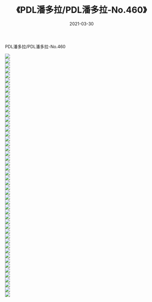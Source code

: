 ﻿---
layout: post
title:  《PDL潘多拉/PDL潘多拉-No.460》
date:   2021-03-30
img: http://pic.660000.xyz/1:/网络美图/2021/PDL潘多拉/PDL潘多拉-No.460/000.jpg
categories: [美女, 清纯, 唯美]
---

PDL潘多拉/PDL潘多拉-No.460

 ![](http://pic.660000.xyz/1:/网络美图/2021/PDL潘多拉/PDL潘多拉-No.460/001.jpg) <br>![](http://pic.660000.xyz/1:/网络美图/2021/PDL潘多拉/PDL潘多拉-No.460/002.jpg) <br>![](http://pic.660000.xyz/1:/网络美图/2021/PDL潘多拉/PDL潘多拉-No.460/003.jpg) <br>![](http://pic.660000.xyz/1:/网络美图/2021/PDL潘多拉/PDL潘多拉-No.460/004.jpg) <br>![](http://pic.660000.xyz/1:/网络美图/2021/PDL潘多拉/PDL潘多拉-No.460/005.jpg) <br>![](http://pic.660000.xyz/1:/网络美图/2021/PDL潘多拉/PDL潘多拉-No.460/006.jpg) <br>![](http://pic.660000.xyz/1:/网络美图/2021/PDL潘多拉/PDL潘多拉-No.460/007.jpg) <br>![](http://pic.660000.xyz/1:/网络美图/2021/PDL潘多拉/PDL潘多拉-No.460/008.jpg) <br>![](http://pic.660000.xyz/1:/网络美图/2021/PDL潘多拉/PDL潘多拉-No.460/009.jpg) <br>![](http://pic.660000.xyz/1:/网络美图/2021/PDL潘多拉/PDL潘多拉-No.460/010.jpg) <br>![](http://pic.660000.xyz/1:/网络美图/2021/PDL潘多拉/PDL潘多拉-No.460/011.jpg) <br>![](http://pic.660000.xyz/1:/网络美图/2021/PDL潘多拉/PDL潘多拉-No.460/012.jpg) <br>![](http://pic.660000.xyz/1:/网络美图/2021/PDL潘多拉/PDL潘多拉-No.460/013.jpg) <br>![](http://pic.660000.xyz/1:/网络美图/2021/PDL潘多拉/PDL潘多拉-No.460/014.jpg) <br>![](http://pic.660000.xyz/1:/网络美图/2021/PDL潘多拉/PDL潘多拉-No.460/015.jpg) <br>![](http://pic.660000.xyz/1:/网络美图/2021/PDL潘多拉/PDL潘多拉-No.460/016.jpg) <br>![](http://pic.660000.xyz/1:/网络美图/2021/PDL潘多拉/PDL潘多拉-No.460/017.jpg) <br>![](http://pic.660000.xyz/1:/网络美图/2021/PDL潘多拉/PDL潘多拉-No.460/018.jpg) <br>![](http://pic.660000.xyz/1:/网络美图/2021/PDL潘多拉/PDL潘多拉-No.460/019.jpg) <br>![](http://pic.660000.xyz/1:/网络美图/2021/PDL潘多拉/PDL潘多拉-No.460/020.jpg) <br>![](http://pic.660000.xyz/1:/网络美图/2021/PDL潘多拉/PDL潘多拉-No.460/021.jpg) <br>![](http://pic.660000.xyz/1:/网络美图/2021/PDL潘多拉/PDL潘多拉-No.460/022.jpg) <br>![](http://pic.660000.xyz/1:/网络美图/2021/PDL潘多拉/PDL潘多拉-No.460/023.jpg) <br>![](http://pic.660000.xyz/1:/网络美图/2021/PDL潘多拉/PDL潘多拉-No.460/024.jpg) <br>![](http://pic.660000.xyz/1:/网络美图/2021/PDL潘多拉/PDL潘多拉-No.460/025.jpg) <br>![](http://pic.660000.xyz/1:/网络美图/2021/PDL潘多拉/PDL潘多拉-No.460/026.jpg) <br>![](http://pic.660000.xyz/1:/网络美图/2021/PDL潘多拉/PDL潘多拉-No.460/027.jpg) <br>![](http://pic.660000.xyz/1:/网络美图/2021/PDL潘多拉/PDL潘多拉-No.460/028.jpg) <br>![](http://pic.660000.xyz/1:/网络美图/2021/PDL潘多拉/PDL潘多拉-No.460/029.jpg) <br>![](http://pic.660000.xyz/1:/网络美图/2021/PDL潘多拉/PDL潘多拉-No.460/030.jpg) <br>![](http://pic.660000.xyz/1:/网络美图/2021/PDL潘多拉/PDL潘多拉-No.460/031.jpg) <br>![](http://pic.660000.xyz/1:/网络美图/2021/PDL潘多拉/PDL潘多拉-No.460/032.jpg) <br>![](http://pic.660000.xyz/1:/网络美图/2021/PDL潘多拉/PDL潘多拉-No.460/033.jpg) <br>![](http://pic.660000.xyz/1:/网络美图/2021/PDL潘多拉/PDL潘多拉-No.460/034.jpg) <br>![](http://pic.660000.xyz/1:/网络美图/2021/PDL潘多拉/PDL潘多拉-No.460/035.jpg) <br>![](http://pic.660000.xyz/1:/网络美图/2021/PDL潘多拉/PDL潘多拉-No.460/036.jpg) <br>![](http://pic.660000.xyz/1:/网络美图/2021/PDL潘多拉/PDL潘多拉-No.460/037.jpg) <br>![](http://pic.660000.xyz/1:/网络美图/2021/PDL潘多拉/PDL潘多拉-No.460/038.jpg) <br>![](http://pic.660000.xyz/1:/网络美图/2021/PDL潘多拉/PDL潘多拉-No.460/039.jpg) <br>![](http://pic.660000.xyz/1:/网络美图/2021/PDL潘多拉/PDL潘多拉-No.460/040.jpg) <br>![](http://pic.660000.xyz/1:/网络美图/2021/PDL潘多拉/PDL潘多拉-No.460/041.jpg) <br>![](http://pic.660000.xyz/1:/网络美图/2021/PDL潘多拉/PDL潘多拉-No.460/042.jpg) <br>![](http://pic.660000.xyz/1:/网络美图/2021/PDL潘多拉/PDL潘多拉-No.460/043.jpg) <br>![](http://pic.660000.xyz/1:/网络美图/2021/PDL潘多拉/PDL潘多拉-No.460/044.jpg) <br>![](http://pic.660000.xyz/1:/网络美图/2021/PDL潘多拉/PDL潘多拉-No.460/045.jpg) <br>![](http://pic.660000.xyz/1:/网络美图/2021/PDL潘多拉/PDL潘多拉-No.460/046.jpg) <br>![](http://pic.660000.xyz/1:/网络美图/2021/PDL潘多拉/PDL潘多拉-No.460/047.jpg) <br>![](http://pic.660000.xyz/1:/网络美图/2021/PDL潘多拉/PDL潘多拉-No.460/048.jpg) <br>![](http://pic.660000.xyz/1:/网络美图/2021/PDL潘多拉/PDL潘多拉-No.460/049.jpg) <br>![](http://pic.660000.xyz/1:/网络美图/2021/PDL潘多拉/PDL潘多拉-No.460/050.jpg) <br>